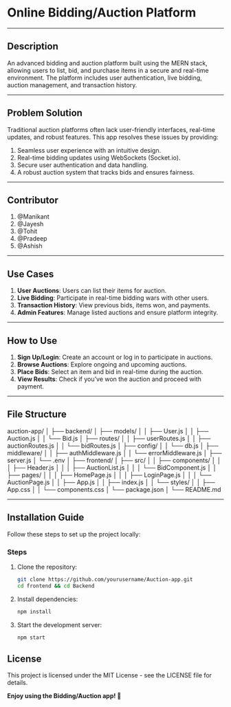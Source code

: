 # **Online Bidding/Auction Platform**

---

## **Description**
An advanced bidding and auction platform built using the MERN stack, allowing users to list, bid, and purchase items in a secure and real-time environment. The platform includes user authentication, live bidding, auction management, and transaction history.

---

## **Problem Solution**
Traditional auction platforms often lack user-friendly interfaces, real-time updates, and robust features. This app resolves these issues by providing:

1. Seamless user experience with an intuitive design.
2. Real-time bidding updates using WebSockets (Socket.io).
3. Secure user authentication and data handling.
4. A robust auction system that tracks bids and ensures fairness.

---

## **Contributor**
1. @Manikant
2. @Jayesh
3. @Tohit
4. @Pradeep
5. @Ashish

---

## **Use Cases**
1. **User Auctions**: Users can list their items for auction.
2. **Live Bidding**: Participate in real-time bidding wars with other users.
3. **Transaction History**: View previous bids, items won, and payments.
4. **Admin Features**: Manage listed auctions and ensure platform integrity.

---

## **How to Use**
1. **Sign Up/Login**: Create an account or log in to participate in auctions.
2. **Browse Auctions**: Explore ongoing and upcoming auctions.
3. **Place Bids**: Select an item and bid in real-time during the auction.
4. **View Results**: Check if you’ve won the auction and proceed with payment.

---

## **File Structure**

auction-app/
│
├── backend/
│   ├── models/
│   │   ├── User.js
│   │   ├── Auction.js
│   │   └── Bid.js
│   ├── routes/
│   │   ├── userRoutes.js
│   │   ├── auctionRoutes.js
│   │   └── bidRoutes.js
│   ├── config/
│   │   └── db.js
│   ├── middleware/
│   │   ├── authMiddleware.js
│   │   └── errorMiddleware.js
│   ├── server.js
│   └── .env
│
├── frontend/
│   ├── src/
│   │   ├── components/
│   │   │   ├── Header.js
│   │   │   ├── AuctionList.js
│   │   │   └── BidComponent.js
│   │   ├── pages/
│   │   │   ├── HomePage.js
│   │   │   ├── LoginPage.js
│   │   │   └── AuctionPage.js
│   │   ├── App.js
│   │   ├── index.js
│   │   └── styles/
│   │       ├── App.css
│   │       └── components.css
│   └── package.json
│
└── README.md


---
## **Installation Guide**
Follow these steps to set up the project locally:

### Steps

1. Clone the repository:
   ```bash
   git clone https://github.com/yourusername/Auction-app.git
   cd frontend && cd Backend
   ```
1. Install dependencies:
   ```bash
   npm install
   ```
1. Start the development server:
   ```bash
   npm start
   ```
## License
This project is licensed under the MIT License - see the LICENSE file for details.
   
**Enjoy using the Bidding/Auction app! 🚀**
